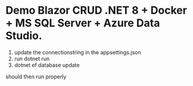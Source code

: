 # Demo Blazor CRUD .NET 8 + Docker + MS SQL Server + Azure Data Studio.


1. update the connectionstring in the appsettings.json
2. run dotnet run
3. dotnet ef database update
 

should then run properly
